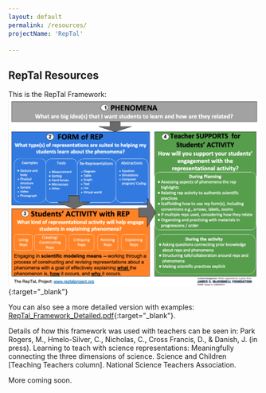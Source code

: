 ```yaml
---
layout: default
permalink: /resources/
projectName: 'RepTal'

---
```


## RepTal Resources

This is the RepTal Framework:
[![RepTal Framework](/assets/resources/RepTal_Framework.png)](/assets/resources/RepTal_Framework.png){:target="\_blank"}

You can also see a more detailed version with examples: [RepTal_Framework_Detailed.pdf](/assets/resources/RepTal_Framework_Detailed.pdf){:target="\_blank"}.

Details of how this framework was used with teachers can be seen in: Park Rogers, M., Hmelo-Silver, C., Nicholas, C., Cross Francis, D., & Danish, J. (in press).  Learning to teach with science representations: Meaningfully connecting the three dimensions of science.  Science and Children [Teaching Teachers column]. National Science Teachers Association.

More coming soon.
